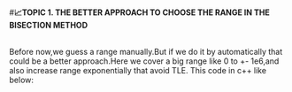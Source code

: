 #**📈TOPIC 1. THE BETTER APPROACH TO CHOOSE THE RANGE IN THE BISECTION METHOD**<br>
<br>

Before now,we guess a range manually.But if we do it by automatically that could be a better approach.Here we cover a big range like 0 to +- 1e6,and also increase range exponentially that avoid TLE.
This code in c++ like below:


